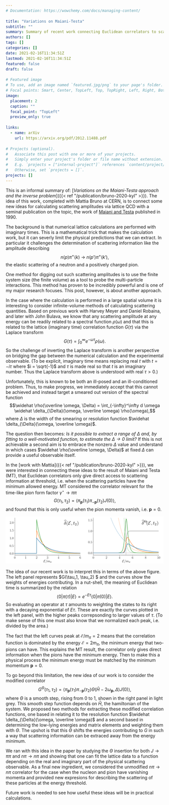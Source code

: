 ```yaml
---
# Documentation: https://wowchemy.com/docs/managing-content/

title: "Variations on Maiani-Testa"
subtitle: ""
summary: Summary of recent work connecting Euclidean correlators to scattering amplitudes
authors: []
tags: []
categories: []
date: 2021-02-16T11:34:51Z
lastmod: 2021-02-16T11:34:51Z
featured: false
draft: false

# Featured image
# To use, add an image named `featured.jpg/png` to your page's folder.
# Focal points: Smart, Center, TopLeft, Top, TopRight, Left, Right, BottomLeft, Bottom, BottomRight.
image:
  placement: 2
  caption: ""
  focal_point: "TopLeft"
  preview_only: true

links:
  - name: arXiv
    url: https://arxiv.org/pdf/2012.11488.pdf

# Projects (optional).
#   Associate this post with one or more of your projects.
#   Simply enter your project's folder or file name without extension.
#   E.g. `projects = ["internal-project"]` references `content/project/deep-learning/index.md`.
#   Otherwise, set `projects = []`.
projects: []
---
```


This is an informal summary of: [_Variations on the Maiani-Testa approach and the inverse problem_]({{< ref "/publication/bruno-2020-kyl" >}}). The idea of this work, completed with Mattia Bruno at CERN, is to connect some new ideas for calculating scattering amplitudes via lattice QCD with a seminal publication on the topic, the work of [Maiani and Testa](<https://www.sciencedirect.com/science/article/abs/pii/0370269390906953?via%3Dihub>) published in 1990.


The background is that numerical lattice calculations are performed with imaginary times. This is a mathematical trick that makes the calculation work, but it can severly limit the physical predictions that we can extract. In particular it challenges the determination of scattering information like the amplitude describing
$$n(p) \pi^+(k) \ \to \ n(p') \pi^+(k'),$$
the elastic scattering of a neutron and a positively charged pion.

One method for digging out such scattering amplitudes is to use the finite system size (the finite volume) as a tool to probe the multi-particle interactions. This method has proven to be incredibly powerful and is one of my major research focuses. This post, however, is about another approach.

In the case where the calculation is performed in a large spatial volume it is interesting to consider infinite-volume methods of calculating scattering quantities. Based on previous work with Harvey Meyer and Daniel Robaina, and later with John Bulava, we know that any scattering amplitude at any energy can be readily related to a spectral function $\rho(\omega)$ and that this is related to the lattice (imaginary time) correlation function $G(\tau)$ via the Laplace transform
$$G(\tau) = \int_0^\infty e^{- \omega \tau} \rho(\omega) .$$
So the challenge of inverting the Laplace transform is another perspective on bridging the gap between the numerical calculation and the experimental observable.  (To be explicit, imaginary time means replacing real $t$ with $t = - i \tau$ where $i = \sqrt{-1}$ and $\tau$ is made real so that $t$ is an imaginary number. Thus the Laplace transform above is understood with real $\tau >0$.)

Unfortunately, this is known to be both an ill-posed and an ill-conditioned problem. Thus, to make progress, we immediately accept that this cannot be achieved and instead target a smeared out version of the spectral function
$$\widehat \rho(\overline \omega, \Delta) = \int_{-\infty}^\infty d \omega \widehat \delta_{\Delta}(\omega, \overline \omega) \rho(\omega),$$
where $\Delta$ is the width of the smearing or resolution function $\widehat \delta_{\Delta}(\omega, \overline \omega)$.


The question then becomes: _Is it possible to extract a range of $\Delta$ and, by fitting to a well-motivated function, to estimate the $\Delta \to 0$ limit?_ If this is not achievable a second aim is to embrace the nonzero $\Delta$ value and understand in which cases $\widehat \rho(\overline \omega, \Delta)$ at fixed $\Delta$ can provide a useful observable itself.

In the [work with Mattia]({{< ref "/publication/bruno-2020-kyl" >}}), we were interested in connecting these ideas to the result of Maiani and Testa (MT), that Euclidean correlators only give direct access to scattering information at threshold, i.e. when the scattering particles have the minimum allowed energy. MT considered the correlator relevant for the time-like pion form factor $\gamma^\star \to \pi \pi$
$$G(\tau_1, \tau_2) = \langle \pi_{\boldsymbol {p}}(\tau_1) \pi_{-\boldsymbol p}(\tau_2) J(0) \rangle ,$$
and found that this is only useful when the pion momenta vanish, i.e. $\boldsymbol p = 0$.

<div class="pull-left">
<img src="images/MTvsINV.png" width="650" />
</div>

The idea of our recent work is to interpret this in terms of the above figure.  The left panel represents $G(\tau_1, \tau_2) $ and the curves show the weights of energies contributing. In a nut-shell, the meaning of Euclidean time is summarized by the relation
$$\langle 0 \vert  \pi(\tau) \vert E \rangle = e^{- E \tau} \langle 0 \vert  \pi(0) \vert E \rangle  . $$
So evaluating an operator at $\tau$ amounts to weighting the states to its right with a decaying exponential of $E \tau$. These are exactly the curves plotted in the left panel, with the higher peaks correpsonding to larger values of $\tau$. (To make sense of this one must also know that we normalized each peak, i.e. divided by the area.)

The fact that the left curves peak at $\mathcal E/m_\pi = 2$ means that the correlation function is dominated by the energy $\mathcal E = 2 m_\pi$, the minimum energy that two-pions can have. This explains the MT result, the correlator only gives direct information when the pions have the minimum energy. Then to make this a physical process the minimum energy must be matched by the minimum momentum $\boldsymbol p = 0$.


To go beyond this limitation, the new idea of our work is to consider the modified correlator
$$G^{\Theta}(\tau_1, \tau_2) = \langle \pi_{\boldsymbol {p}}(\tau_1)  \pi_{-\boldsymbol p}(\tau_2) \Theta(\hat H - 2 \omega_{\boldsymbol p}, \Delta) J(0) \rangle ,$$
where $\Theta$ is a smooth step, rising from 0 to 1, shown in the right panel in light grey. This smooth step function depends on $\hat H$, the hamiltonian of the system. We proposed two methods for extracting these modified correlation functions, one based in relating it to the resolution function $\widehat \delta_{\Delta}(\omega, \overline \omega)$ and a second based in determining the low-lying energies and matrix elements and weighting them with $\Theta$.
The upshot is that this $\Theta$ shifts the energies contributing to $G$ in such a way that scattering information can be extraced away from the energy minimum.

We ran with this idea in the paper by studying the $\Theta$ insertion for both $J \to \pi \pi$ and $n \pi \to n \pi$ and showing that one can fit the lattice data to a function depending on the real and imaginary part of the physical scattering observable. As a final new ingredient, we considered the unmodified $n \pi \to n \pi$ correlator for the case when the nucleon and pion have vanishing momenta and provided new expresions for describing the scattering of these particles at the energy threshold.

Future work is needed to see how useful these ideas will be in practical calculations.
